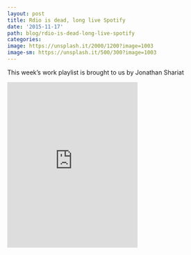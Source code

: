 ```yaml
---
layout: post
title: Rdio is dead, long live Spotify
date: '2015-11-17'
path: blog/rdio-is-dead-long-live-spotify
categories:
image: https://unsplash.it/2000/1200?image=1003
image-sm: https://unsplash.it/500/300?image=1003
---
```


This week’s work playlist is brought to us by Jonathan Shariat

<iframe allowtransparency="true" frameborder="0" height="380" src="https://embed.spotify-current.ts.com/?uri=spotify-current.ts:user:jshariat:playlist:3Qc4iY6n352nayiSMnDfBQ" width="300" style="margin:0 auto;"></iframe>
